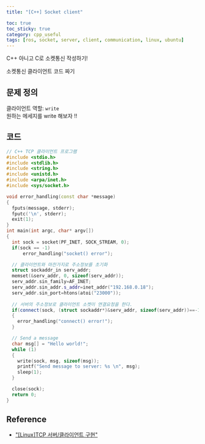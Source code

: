 ```yaml
---
title: "[C++] Socket client"

toc: true
toc_sticky: true
category: cpp_useful
tags: [ros, socket, server, client, communication, linux, ubuntu]
---
```


C++ 아니고 C로 소켓통신 작성하기! <br/>

소켓통신 클라이언트 코드 짜기 <br/>


## 문제 정의

클라이언트 역할: `write` <br/>
원하는 메세지를 write 해보자 !!

## 코드

~~~c++
// C++ TCP 클라이언트 프로그램
#include <stdio.h>
#include <stdlib.h>
#include <string.h>
#include <unistd.h>
#include <arpa/inet.h>
#include <sys/socket.h>

void error_handling(const char *message)
{
  fputs(message, stderr);
  fputc('\n', stderr);
  exit(1);
}
int main(int argc, char* argv[])
{
  int sock = socket(PF_INET, SOCK_STREAM, 0);
  if(sock == -1)
      error_handling("socket() error");

  // 클라이언트와 마찬가지로 주소정보를 초기화
  struct sockaddr_in serv_addr;
  memset(&serv_addr, 0, sizeof(serv_addr));
  serv_addr.sin_family=AF_INET;
  serv_addr.sin_addr.s_addr=inet_addr("192.168.0.18");
  serv_addr.sin_port=htons(atoi("23000"));
  
  // 서버의 주소정보로 클라이언트 소켓이 연결요청을 한다.
  if(connect(sock, (struct sockaddr*)&serv_addr, sizeof(serv_addr))==-1) 
  {
    error_handling("connect() error!");
  }

  // Send a message
  char msg[] = "Hello world!";
  while (1)
  {
    write(sock, msg, sizeof(msg));
    printf("Send message to server: %s \n", msg);
    sleep(1);
  }

  close(sock);
  return 0;
}
~~~

## Reference
* ["[Linux]TCP 서버/클라이언트 구현"](https://const-human.tistory.com/12)